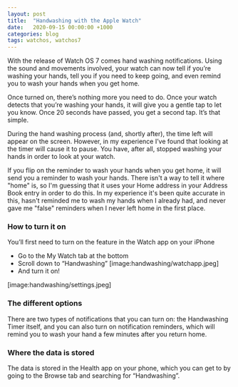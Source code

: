 ```yaml
---
layout: post
title:  "Handwashing with the Apple Watch"
date:   2020-09-15 00:00:00 +1000
categories: blog
tags: watchos, watchos7
---
```


With the release of Watch OS 7 comes hand washing notifications. Using the sound and movements involved, your watch can
now tell if you’re washing your hands, tell you if you need to keep going, and even remind you to wash your hands when
you get home.

Once turned on, there’s nothing more you need to do. Once your watch detects that you’re washing your hands, it will
give you a gentle tap to let you know. Once 20 seconds have passed, you get a second tap. It’s that simple.

During the hand washing process (and, shortly after), the time left will appear on the screen. However, in my
experience I’ve found that looking at the timer will cause it to pause. You have, after all, stopped washing your hands
in order to look at your watch.

If you flip on the reminder to wash your hands when you get home, it will send you a reminder to wash your hands.
There isn't a way to tell it where "home" is, so I'm guessing that it uses your Home address in your Address Book entry
in order to do this. In my experience it's been quite accurate in this, hasn't reminded me to wash my hands when I
already had, and never gave me "false" reminders when I never left home in the first place.

### How to turn it on

You’ll first need to turn on the feature in the Watch app on your iPhone
* Go to the My Watch tab at the bottom
* Scroll down to “Handwashing” 
[image:handwashing/watchapp.jpeg]
* And turn it on!

[image:handwashing/settings.jpeg]

### The different options
There are two types of notifications that you can turn on: the Handwashing Timer itself, and you can also turn on
notification reminders, which will remind you to wash your hand a few minutes after you return home.

### Where the data is stored
The data is stored in the Health app on your phone, which you can get to by going to the Browse tab and searching for
“Handwashing”.
